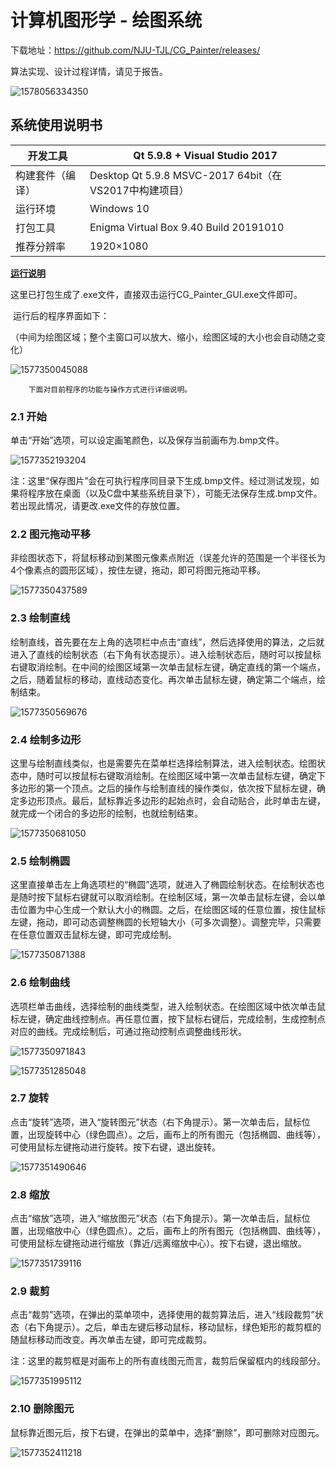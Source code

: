 # 计算机图形学 - 绘图系统

下载地址：https://github.com/NJU-TJL/CG_Painter/releases/

算法实现、设计过程详情，请见于报告。

![1578056334350](image.assets/1578056334350.png)



## 系统使用说明书

| 开发工具         | Qt 5.9.8 + Visual Studio 2017                          |
| ---------------- | ------------------------------------------------------ |
| 构建套件（编译） | Desktop Qt 5.9.8 MSVC-2017 64bit（在VS2017中构建项目） |
| 运行环境         | Windows 10                                             |
| 打包工具         | Enigma Virtual Box 9.40 Build 20191010                 |
| 推荐分辨率       | 1920×1080                                              |

**<u>运行说明</u>** 

​		这里已打包生成了.exe文件，直接双击运行CG_Painter_GUI.exe文件即可。

​		运行后的程序界面如下：

（中间为绘图区域；整个主窗口可以放大、缩小，绘图区域的大小也会自动随之变化）

![1577350045088](image.assets/1577350045088.png)

 		下面对目前程序的功能与操作方式进行详细说明。

### 2.1 开始

单击“开始”选项，可以设定画笔颜色，以及保存当前画布为.bmp文件。

![1577352193204](image.assets/1577352193204.png)

注：这里“保存图片”会在可执行程序同目录下生成.bmp文件。经过测试发现，如果将程序放在桌面（以及C盘中某些系统目录下），可能无法保存生成.bmp文件。若出现此情况，请更改.exe文件的存放位置。

### 2.2 图元拖动平移

非绘图状态下，将鼠标移动到某图元像素点附近（误差允许的范围是一个半径长为4个像素点的圆形区域），按住左键，拖动，即可将图元拖动平移。

![1577350437589](image.assets/1577350437589.png)

### 2.3 绘制直线

绘制直线，首先要在左上角的选项栏中点击“直线”，然后选择使用的算法，之后就进入了直线的绘制状态（右下角有状态提示）。进入绘制状态后，随时可以按鼠标右键取消绘制。在中间的绘图区域第一次单击鼠标左键，确定直线的第一个端点，之后，随着鼠标的移动，直线动态变化。再次单击鼠标左键，确定第二个端点，绘制结束。

![1577350569676](image.assets/1577350569676.png)

### 2.4 绘制多边形

这里与绘制直线类似，也是需要先在菜单栏选择绘制算法，进入绘制状态。绘图状态中，随时可以按鼠标右键取消绘制。在绘图区域中第一次单击鼠标左键，确定下多边形的第一个顶点。之后的操作与绘制直线的操作类似，依次按下鼠标左键，确定多边形顶点。最后，鼠标靠近多边形的起始点时，会自动贴合，此时单击左键，就完成一个闭合的多边形的绘制，也就绘制结束。

![1577350681050](image.assets/1577350681050.png)

### 2.5 绘制椭圆

这里直接单击左上角选项栏的“椭圆”选项，就进入了椭圆绘制状态。在绘制状态也是随时按下鼠标右键就可以取消绘制。在绘制区域，第一次单击鼠标左键，会以单击位置为中心生成一个默认大小的椭圆。之后，在绘图区域的任意位置，按住鼠标左键，拖动，即可动态调整椭圆的长短轴大小（可多次调整）。调整完毕，只需要在任意位置双击鼠标左键，即可完成绘制。

![1577350871388](image.assets/1577350871388.png)

### 2.6 绘制曲线

选项栏单击曲线，选择绘制的曲线类型，进入绘制状态。在绘图区域中依次单击鼠标左键，确定曲线控制点。再任意位置，按下鼠标右键后，完成绘制，生成控制点对应的曲线。完成绘制后，可通过拖动控制点调整曲线形状。

![1577350971843](image.assets/1577350971843.png)

![1577351285048](image.assets/1577351285048.png)

### 2.7 旋转

点击“旋转”选项，进入“旋转图元”状态（右下角提示）。第一次单击后，鼠标位置，出现旋转中心（绿色圆点）。之后，画布上的所有图元（包括椭圆、曲线等），可使用鼠标左键拖动进行旋转。按下右键，退出旋转。

![1577351490646](image.assets/1577351490646.png)

### 2.8 缩放

点击“缩放”选项，进入“缩放图元”状态（右下角提示）。第一次单击后，鼠标位置，出现缩放中心（绿色圆点）。之后，画布上的所有图元（包括椭圆、曲线等），可使用鼠标左键拖动进行缩放（靠近/远离缩放中心）。按下右键，退出缩放。

![1577351739116](image.assets/1577351739116.png)

### 2.9 裁剪

点击“裁剪”选项，在弹出的菜单项中，选择使用的裁剪算法后，进入“线段裁剪”状态（右下角提示）。之后，单击左键后移动鼠标，移动鼠标，绿色矩形的裁剪框的随鼠标移动而改变。再次单击左键，即可完成裁剪。

注：这里的裁剪框是对画布上的所有直线图元而言，裁剪后保留框内的线段部分。

![1577351995112](image.assets/1577351995112.png)

### 2.10 删除图元

鼠标靠近图元后，按下右键，在弹出的菜单中，选择“删除”，即可删除对应图元。

![1577352411218](image.assets/1577352411218.png)